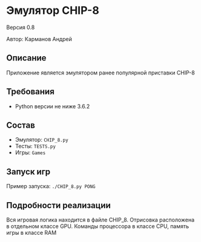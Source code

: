 # Эмулятор CHIP-8
Версия 0.8

Автор: Карманов Андрей


## Описание
Приложение является эмулятором ранее популярной приставки CHIP-8


## Требования
* Python версии не ниже 3.6.2


## Состав
* Эмулятор: `CHIP_8.py`
* Тесты: `TESTS.py`
* Игры: `Games`

## Запуск игр
Пример запуска: `./CHIP_8.py PONG`


## Подробности реализации
Вся игровая логика находится в файле CHIP_8. Отрисовка расположена в отдельном классе GPU.
Команды процессора в классе CPU, память игры в классе RAM

